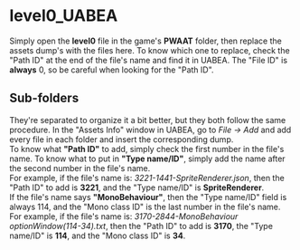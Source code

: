 # level0_UABEA
Simply open the **level0** file in the game's **PWAAT** folder, then replace the assets dump's with the files here. To know which one to replace, check the "Path ID" at the end of the file's name and find it in UABEA. The "File ID" is **always** 0, so be careful when looking for the "Path ID".
## Sub-folders
They're separated to organize it a bit better, but they both follow the same procedure. In the "Assets Info" window in UABEA, go to *File -> Add* and add every file in each folder and insert the corresponding dump.<br />
To know what **"Path ID"** to add, simply check the first number in the file's name.
To know what to put in **"Type name/ID"**, simply add the name after the second number in the file's name.<br />
For example, if the file's name is: *3221-1441-SpriteRenderer.json*, then the "Path ID" to add is **3221**, and the "Type name/ID" is **SpriteRenderer**.<br />
If the file's name says **"MonoBehaviour"**, then the "Type name/ID" field is always 114, and the "Mono class ID" is the last number in the file's name.<br />
For example, if the file's name is: *3170-2844-MonoBehaviour optionWindow(114-34).txt*, then the "Path ID" to add is **3170**, the "Type name/ID" is **114**, and the "Mono class ID" is **34**.<br />
